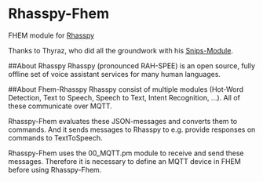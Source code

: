 # Rhasspy-Fhem
FHEM module for [Rhasspy](https://github.com/rhasspy)

Thanks to Thyraz, who did all the groundwork with his [Snips-Module](https://github.com/Thyraz/Snips-Fhem).

##About Rhasspy
Rhasspy (pronounced RAH-SPEE) is an open source, fully offline set of voice assistant services for many human languages.

##About Fhem-Rhasspy
Rhasspy consist of multiple modules (Hot-Word Detection, Text to Speech, Speech to Text, Intent Recognition, ...). All of these communicate over MQTT.

Rhasspy-Fhem evaluates these JSON-messages and converts them to commands. And it sends messages to Rhasspy to e.g. provide responses on commands to TextToSpeech.

Rhasspy-Fhem uses the 00_MQTT.pm module to receive and send these messages. Therefore it is necessary to define an MQTT device in FHEM before using Rhasspy-Fhem.